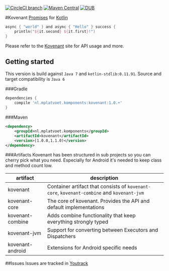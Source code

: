[![CircleCI branch](https://img.shields.io/circleci/project/mplatvoet/kovenant/master.svg)](https://circleci.com/gh/mplatvoet/kovenant/tree/master) [![Maven Central](https://img.shields.io/maven-central/v/nl.mplatvoet.komponents/kovenant.svg)](http://search.maven.org/#browse%7C-339523586) [![DUB](https://img.shields.io/dub/l/vibe-d.svg)](https://github.com/mplatvoet/kovenant/blob/master/LICENSE)

#Kovenant
[Promises](http://en.wikipedia.org/wiki/Futures_and_promises) for [Kotlin](http://kotlinlang.org)

```kt
async { "world" } and async { "Hello" } success {
    println("${it.second} ${it.first}!")
}
```

Please refer to the [Kovenant](http://kovenant.mplatvoet.nl) site for API usage and more.
 
## Getting started
This version is build against `Java 7` and `kotlin-stdlib:0.11.91`.
Source and target compatibility is `Java 6`

###Gradle
```groovy
dependencies {
    compile 'nl.mplatvoet.komponents:kovenant:1.0.+'
}
```

###Maven
```xml
<dependency>
	<groupId>nl.mplatvoet.komponents</groupId>
	<artifactId>kovenant</artifactId>
	<version>[1.0.0,1.1.0)</version>
</dependency>
```

###Artifacts
Kovenant has been structured in sub projects so you can cherry pick what you need. Especially for Android
it's needed to keep class and method count low. 

|artifact          |description                                                                                        |
|------------------|---------------------------------------------------------------------------------------------------|
|kovenant          |Container artifact that consists of `kovenant-core`, `kovenant-combine` and `kovenant-jvm`         |
|kovenant-core     |The core of kovenant. Provides the API and default implementations                                 |
|kovenant-combine  |Adds combine functionality that keep everything strongly typed                                     |
|kovenant-jvm      |Support for converting between Executors and Dispatchers                                           |
|kovenant-android  |Extensions for Android specific needs                                                              | 

##Issues
Issues are tracked in [Youtrack](http://komponents.myjetbrains.com/youtrack/issues?q=project%3A+Kovenant)